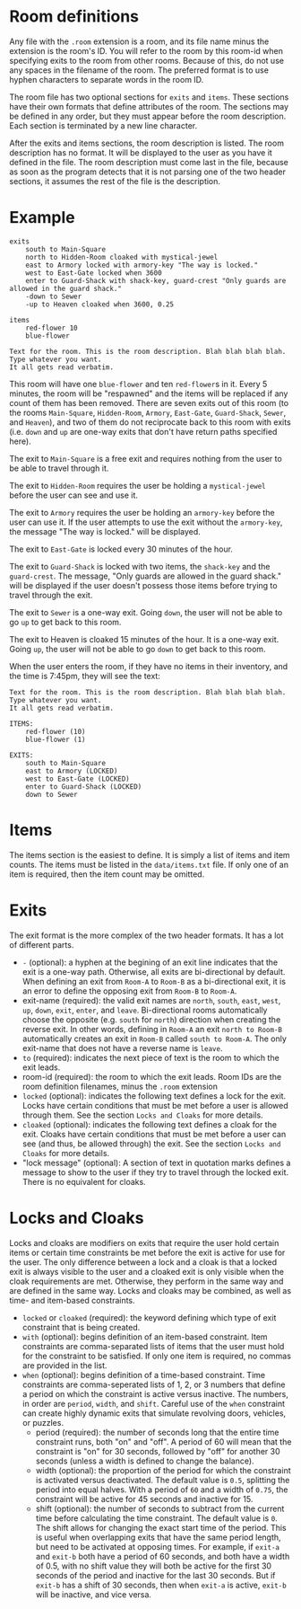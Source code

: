 ﻿Room definitions
================

Any file with the `.room` extension is a room, and its file name minus the
extension is the room's ID. You will refer to the room by this room-id when
specifying exits to the room from other rooms. Because of this, do not use any
spaces in the filename of the room. The preferred format is to use hyphen
characters to separate words in the room ID.

The room file has two optional sections for `exits` and `items`. These sections
have their own formats that define attributes of the room. The sections may be
defined in any order, but they must appear before the room description. Each
section is terminated by a new line character.

After the exits and items sections, the room description is listed. The room
description has no format. It will be displayed to the user as you have it
defined in the file. The room description must come last in the file, because as
soon as the program detects that it is not parsing one of the two header
sections, it assumes the rest of the file is the description.

Example
=======
````
exits
    south to Main-Square
    north to Hidden-Room cloaked with mystical-jewel
    east to Armory locked with armory-key "The way is locked."
    west to East-Gate locked when 3600
    enter to Guard-Shack with shack-key, guard-crest "Only guards are allowed in the guard shack."
    -down to Sewer
    -up to Heaven cloaked when 3600, 0.25

items
    red-flower 10
    blue-flower

Text for the room. This is the room description. Blah blah blah blah.
Type whatever you want.
It all gets read verbatim.
````

This room will have one `blue-flower` and ten `red-flower`s in it. Every 5
minutes, the room will be "respawned" and the items will be replaced if any
count of them has been removed. There are seven exits out of this room (to the
rooms `Main-Square`, `Hidden-Room`, `Armory`, `East-Gate`, `Guard-Shack`,
`Sewer`, and `Heaven`), and two of them do not reciprocate back to this room
with exits (i.e. `down` and `up` are one-way exits that don't have return paths
specified here).

The exit to `Main-Square` is a free exit and requires nothing from the user to
be able to travel through it.

The exit to `Hidden-Room` requires the user be holding a `mystical-jewel` before
the user can see and use it.

The exit to `Armory` requires the user be holding an `armory-key` before the
user can use it. If the user attempts to use the exit without the `armory-key`,
the message "The way is locked." will be displayed.

The exit to `East-Gate` is locked every 30 minutes of the hour.

The exit to `Guard-Shack` is locked with two items, the `shack-key` and the
`guard-crest`. The message, "Only guards are allowed in the guard shack." will
be displayed if the user doesn't possess those items before trying to travel
through the exit.

The exit to `Sewer` is a one-way exit. Going `down`, the user will not be able
to go `up` to get back to this room.

The exit to Heaven is cloaked 15 minutes of the hour. It is a one-way exit.
Going `up`, the user will not be able to go `down` to get back to this room.

When the user enters the room, if they have no items in their inventory, and the
time is 7:45pm, they will see the text:
````
Text for the room. This is the room description. Blah blah blah blah.
Type whatever you want.
It all gets read verbatim.

ITEMS:
    red-flower (10)
    blue-flower (1)

EXITS:
    south to Main-Square
    east to Armory (LOCKED)
    west to East-Gate (LOCKED)
    enter to Guard-Shack (LOCKED)
    down to Sewer
````

Items
=====
The items section is the easiest to define. It is simply a list of items and
item counts. The items must be listed in the `data/items.txt` file. If only one
of an item is required, then the item count may be omitted.

Exits
=====
The exit format is the more complex of the two header formats. It has a lot of
different parts.

* `-` (optional): a hyphen at the begining of an exit line indicates that the
exit is a one-way path. Otherwise, all exits are bi-directional by default. When
defining an exit from `Room-A` to `Room-B` as a bi-directional exit, it is an
error to define the opposing exit from `Room-B` to `Room-A`.
* exit-name (required): the valid exit names are `north`, `south`, `east`,
`west`, `up`, `down`, `exit`, `enter`, and `leave`. Bi-directional rooms
automatically choose the opposite (e.g. `south` for `north`) direction when
creating the reverse exit. In other words, defining in `Room-A` an exit `north
to Room-B` automatically creates an exit in `Room-B` called `south to Room-A`.
The only exit-name that does not have a reverse name is `leave`.
* `to` (required): indicates the next piece of text is the room to which the
exit leads.
* room-id (required): the room to which the exit leads. Room IDs are the room
definition filenames, minus the `.room` extension
* `locked` (optional): indicates the following text defines a lock for the exit.
Locks have certain conditions that must be met before a user is allowed through
them. See the section `Locks and Cloaks` for more details.
* `cloaked` (optional): indicates the following text defines a cloak for the
exit. Cloaks have certain conditions that must be met before a user can see (and
thus, be allowed through) the exit. See the section `Locks and Cloaks` for more
details.
* "lock message" (optional): A section of text in quotation marks defines a
message to show to the user if they try to travel through the locked exit. There
is no equivalent for cloaks.

Locks and Cloaks
================
Locks and cloaks are modifiers on exits that require the user hold certain items
or certain time constraints be met before the exit is active for use for the
user. The only difference between a lock and a cloak is that a locked exit is
always visible to the user and a cloaked exit is only visible when the cloak
requirements are met. Otherwise, they perform in the same way and are defined in
the same way. Locks and cloaks may be combined, as well as time- and item-based
constraints.

* `locked` or `cloaked` (required): the keyword defining which type of exit
constraint that is being created.
* `with` (optional): begins definition of an item-based constraint. Item
constraints are comma-separated lists of items that the user must hold for the
constraint to be satisfied. If only one item is required, no commas are provided
in the list.
* `when` (optional): begins definition of a time-based constraint. Time
constraints are comma-seperated lists of 1, 2, or 3 numbers that define a period
on which the constraint is active versus inactive. The numbers, in order are
`period`, `width`, and `shift`. Careful use of the `when` constraint can create
highly dynamic exits that simulate revolving doors, vehicles, or puzzles.
    * period (required): the number of seconds long that the entire time
constraint runs, both "on" and "off". A period of 60 will mean that the
constraint is "on" for 30 seconds, followed by "off" for another 30 seconds
(unless a width is defined to change the balance).
	* width (optional): the proportion of the period for which the constraint is
activated versus deactivated. The default value is `0.5`, splitting the period
into equal halves. With a period of `60` and a width of `0.75`, the constraint
will be active for 45 seconds and inactive for 15.
	* shift (optional): the number of seconds to subtract from the current time
before calculating the time constraint. The default value is `0`. The shift
allows for changing the exact start time of the period. This is useful when
overlapping exits that have the same period length, but need to be activated at
opposing times. For example, if `exit-a` and `exit-b` both have a period of 60
seconds, and both have a width of 0.5, with no shift value they will both be
active for the first 30 seconds of the period and inactive for the last 30
seconds. But if `exit-b` has a shift of 30 seconds, then when `exit-a` is
active, `exit-b` will be inactive, and vice versa.
